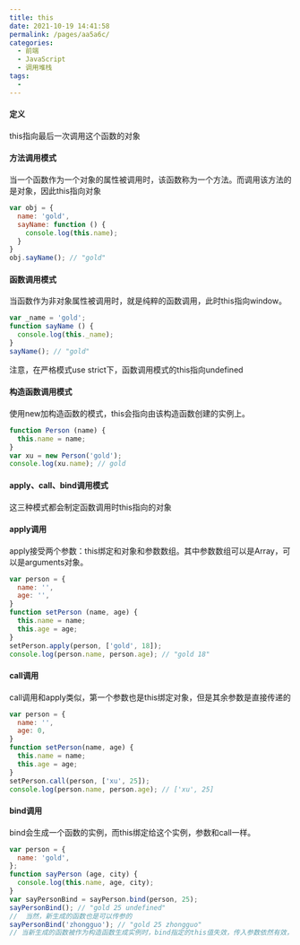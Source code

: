 ```yaml
---
title: this
date: 2021-10-19 14:41:58
permalink: /pages/aa5a6c/
categories:
  - 前端
  - JavaScript
  - 调用堆栈
tags:
  - 
---
```

#### 定义
this指向最后一次调用这个函数的对象
#### 方法调用模式
当一个函数作为一个对象的属性被调用时，该函数称为一个方法。而调用该方法的是对象，因此this指向对象
```js
var obj = {
  name: 'gold',
  sayName: function () {
    console.log(this.name);
  }
}
obj.sayName(); // "gold"
```
#### 函数调用模式
当函数作为非对象属性被调用时，就是纯粹的函数调用，此时this指向window。
```js
var _name = 'gold';
function sayName () {
  console.log(this._name);
}
sayName(); // "gold"
```
注意，在严格模式use strict下，函数调用模式的this指向undefined
#### 构造函数调用模式
使用new加构造函数的模式，this会指向由该构造函数创建的实例上。
```js
function Person (name) {
  this.name = name;
}
var xu = new Person('gold');
console.log(xu.name); // gold
```
#### apply、call、bind调用模式
这三种模式都会制定函数调用时this指向的对象
#### apply调用
apply接受两个参数：this绑定和对象和参数数组。其中参数数组可以是Array，可以是arguments对象。
```js
var person = {
  name: '',
  age: '',
}
function setPerson (name, age) {
  this.name = name;
  this.age = age;
}
setPerson.apply(person, ['gold', 18]);
console.log(person.name, person.age); // "gold 18"
```
 #### call调用
 call调用和apply类似，第一个参数也是this绑定对象，但是其余参数是直接传递的
 ```js
 var person = {
   name: '',
   age: 0,
 }
 function setPerson(name, age) {
   this.name = name;
   this.age = age;
 }
 setPerson.call(person, ['xu', 25]);
 console.log(person.name, person.age); // ['xu', 25]
 ```
 #### bind调用
 bind会生成一个函数的实例，而this绑定给这个实例，参数和call一样。
 ```js
 var person = {
   name: 'gold',
 };
 function sayPerson (age, city) {
   console.log(this.name, age, city);
 }
 var sayPersonBind = sayPerson.bind(person, 25);
 sayPersonBind(); // "gold 25 undefined"
//  当然，新生成的函数也是可以传参的
sayPersonBind('zhongguo'); // "gold 25 zhongguo"
// 当新生成的函数被作为构造函数生成实例时，bind指定的this值失效，传入参数依然有效，这时this指向新实例
